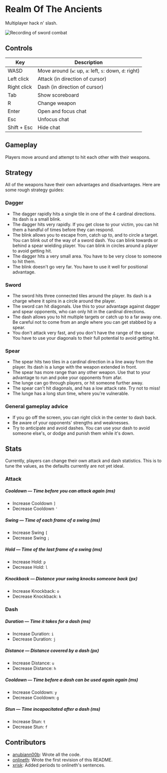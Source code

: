 # Realm Of The Ancients

Multiplayer hack n' slash.

![Recording of sword combat](sword-demo.gif)

## Controls

Key | Description
----------|------------
WASD | Move around (`w`: up, `a`: left, `s`: down, `d`: right)
Left click |  Attack (in direction of cursor)
Right click | Dash (in direction of cursor)
Tab | Show scoreboard
R | Change weapon 
Enter | Open and focus chat
Esc | Unfocus chat
Shift + Esc | Hide chat

## Gameplay

Players move around and attempt to hit each other with their weapons.

## Strategy

All of the weapons have their own advantages and disadvantages. Here are some rough strategy guides:

### Dagger

 * The dagger rapidly hits a single tile in one of the 4 cardinal directions. Its dash is a small blink.
 * The dagger hits very rapidly. If you get close to your victim, you can hit them a handful of times before they can respond. 
 * The blink allows you to escape from, catch up to, and to circle a target. You can blink out of the way of a sword dash. You can blink towards or behind a spear wielding player. You can blink in circles around a player to avoid getting hit.
 * The dagger hits a very small area. You have to be very close to someone to hit them.
 * The blink doesn't go very far. You have to use it well for positional advantage.

### Sword

 * The sword hits three connected tiles around the player. Its dash is a charge where it spins in a circle around the player.
 * The sword can hit diagonals. Use this to your advantage against dagger and spear opponents, who can only hit in the cardinal directions.
 * The dash allows you to hit multiple targets or catch up to a far away one. Be careful not to come from an angle where you can get stabbed by a spear.
 * You don't attack very fast, and you don't have the range of the spear. You have to use your diagonals to their full potential to avoid getting hit.

### Spear

 * The spear hits two tiles in a cardinal direction in a line away from the player. Its dash is a lunge with the weapon extended in front.
 * The spear has more range than any other weapon. Use that to your advantage to run and poke your opponents from afar.
 * The lunge can go through players, or hit someone further away.
 * The spear can't hit diagonals, and has a low attack rate. Try not to miss!
 * The lunge has a long stun time, where you're vulnerable.

### General gameplay advice
 * If you go off the screen, you can right click in the center to dash back.
 * Be aware of your opponents' strengths and weaknesses.
 * Try to anticipate and avoid dashes. You can use your dash to avoid someone else's, or dodge and punish them while it's down.

## Stats

Currently, players can change their own attack and dash statistics. This is to tune the values, as the defaults currently are not yet ideal.

### Attack

##### Cooldown — Time before you can attack again (ms)
- Increase Cooldown `]`
- Decrease Cooldown `'`

##### Swing — Time of each frame of a swing (ms)
- Increase Swing `[`
- Decrease Swing `;`

##### Hold — Time of the last frame of a swing (ms)
- Increase Hold: `p`
- Decrease Hold: `l`

##### Knockback — Distance your swing knocks someone back (px)
- Increase Knockback: `o`
- Decrease Knockback: `k`

### Dash

##### Duration — Time it takes for a dash (ms)
- Increase Duration: `i`
- Decrease Duration: `j`

##### Distance — Distance covered by a dash (px)
- Increase Distance: `u`
- Decrease Distance: `h`

##### Cooldown — Time before a dash can be used again again (ms)
- Increase Cooldown: `y`
- Decrease Cooldown: `g`

##### Stun — Time incapacitated after a dash (ms)
- Increase Stun: `t`
- Decrease Stun: `f`

## Contributors

- [anubiann00b](https://github.com/anubiann00b): Wrote all the code.
- [onlineth](https://github.com/onlineth): Wrote the first revision of this README.
- [xrisk](https://github.com/xrisk): Added periods to onlineth's sentences.
